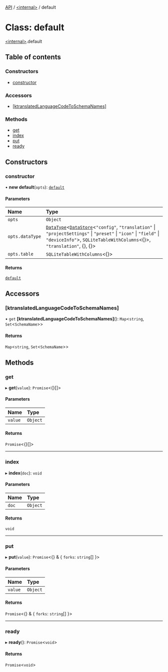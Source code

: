 [API](../README.md) / [\<internal\>](../modules/internal_.md) / default

# Class: default

[\<internal\>](../modules/internal_.md).default

## Table of contents

### Constructors

- [constructor](internal_.default.md#constructor)

### Accessors

- [[ktranslatedLanguageCodeToSchemaNames]](internal_.default.md#[ktranslatedlanguagecodetoschemanames])

### Methods

- [get](internal_.default.md#get)
- [index](internal_.default.md#index)
- [put](internal_.default.md#put)
- [ready](internal_.default.md#ready)

## Constructors

### constructor

• **new default**(`opts`): [`default`](internal_.default.md)

#### Parameters

| Name | Type |
| :------ | :------ |
| `opts` | `Object` |
| `opts.dataType` | [`DataType`](internal_.DataType.md)\<[`DataStore`](internal_.DataStore.md)\<``"config"``, ``"translation"`` \| ``"projectSettings"`` \| ``"preset"`` \| ``"icon"`` \| ``"field"`` \| ``"deviceInfo"``\>, `SQLiteTableWithColumns`\<{}\>, ``"translation"``, {}, {}\> |
| `opts.table` | `SQLiteTableWithColumns`\<{}\> |

#### Returns

[`default`](internal_.default.md)

## Accessors

### [ktranslatedLanguageCodeToSchemaNames]

• `get` **[ktranslatedLanguageCodeToSchemaNames]**(): `Map`\<`string`, `Set`\<`SchemaName`\>\>

#### Returns

`Map`\<`string`, `Set`\<`SchemaName`\>\>

## Methods

### get

▸ **get**(`value`): `Promise`\<{}[]\>

#### Parameters

| Name | Type |
| :------ | :------ |
| `value` | `Object` |

#### Returns

`Promise`\<{}[]\>

___

### index

▸ **index**(`doc`): `void`

#### Parameters

| Name | Type |
| :------ | :------ |
| `doc` | `Object` |

#### Returns

`void`

___

### put

▸ **put**(`value`): `Promise`\<{} & \{ `forks`: `string`[]  }\>

#### Parameters

| Name | Type |
| :------ | :------ |
| `value` | `Object` |

#### Returns

`Promise`\<{} & \{ `forks`: `string`[]  }\>

___

### ready

▸ **ready**(): `Promise`\<`void`\>

#### Returns

`Promise`\<`void`\>
